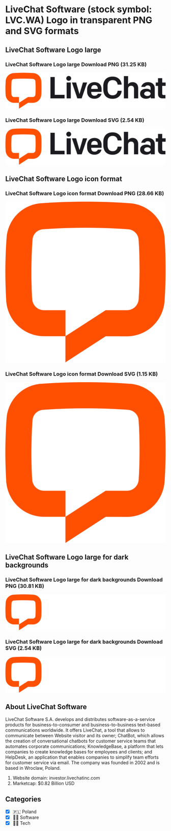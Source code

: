 # LiveChat Software (stock symbol: LVC.WA) Logo in transparent PNG and SVG formats

## LiveChat Software Logo large

### LiveChat Software Logo large Download PNG (31.25 KB)

![LiveChat Software Logo large Download PNG (31.25 KB)](/img/orig/LVC.WA_BIG-2754366a.png)

### LiveChat Software Logo large Download SVG (2.54 KB)

![LiveChat Software Logo large Download SVG (2.54 KB)](/img/orig/LVC.WA_BIG-be50b37d.svg)

## LiveChat Software Logo icon format

### LiveChat Software Logo icon format Download PNG (28.66 KB)

![LiveChat Software Logo icon format Download PNG (28.66 KB)](/img/orig/LVC.WA-dbc2d581.png)

### LiveChat Software Logo icon format Download SVG (1.15 KB)

![LiveChat Software Logo icon format Download SVG (1.15 KB)](/img/orig/LVC.WA-e73d53e5.svg)

## LiveChat Software Logo large for dark backgrounds

### LiveChat Software Logo large for dark backgrounds Download PNG (30.81 KB)

![LiveChat Software Logo large for dark backgrounds Download PNG (30.81 KB)](/img/orig/LVC.WA_BIG.D-b9f69c12.png)

### LiveChat Software Logo large for dark backgrounds Download SVG (2.54 KB)

![LiveChat Software Logo large for dark backgrounds Download SVG (2.54 KB)](/img/orig/LVC.WA_BIG.D-330d9b80.svg)

## About LiveChat Software

LiveChat Software S.A. develops and distributes software-as-a-service products for business-to-consumer and business-to-business text-based communications worldwide. It offers LiveChat, a tool that allows to communicate between Website visitor and its owner; ChatBot, which allows the creation of conversational chatbots for customer service teams that automates corporate communications; KnowledgeBase, a platform that lets companies to create knowledge bases for employees and clients; and HelpDesk, an application that enables companies to simplify team efforts for customer service via email. The company was founded in 2002 and is based in Wroclaw, Poland.

1. Website domain: investor.livechatinc.com
2. Marketcap: $0.82 Billion USD


## Categories
- [x] 🇵🇱 Poland
- [x] 👨‍💻 Software
- [x] 👩‍💻 Tech
